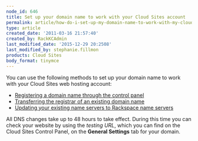 ```yaml
---
node_id: 646
title: Set up your domain name to work with your Cloud Sites account
permalink: article/how-do-i-set-up-my-domain-name-to-work-with-my-cloud-sites-account
type: article
created_date: '2011-03-16 21:57:40'
created_by: RackKCAdmin
last_modified_date: '2015-12-29 20:2508'
last_modified_by: stephanie.fillmon
products: Cloud Sites
body_format: tinymce
---
```


You can use the following methods to set up your domain name to work
with your Cloud Sites web hosting account:

-   [Registering a domain name through the control
    panel](http://www.rackspace.com/knowledge_center/article/getting-started-with-cloud-sites-registering-andor-transferring-domain-names)
-   [Transferring the registrar of an existing domain
    name](http://www.rackspace.com/knowledge_center/article/getting-started-with-cloud-sites-registering-andor-transferring-domain-names)
-   [Updating your existing name servers to Rackspace name
    servers](http://www.rackspace.com/knowledge_center/article/getting-started-with-cloud-sites-rackspace-nameservers-and-creating-custom-nameservers)

All DNS changes take up to 48 hours to take effect. During this time you
can check your website by using the *testing URL*, which you can find on
the Cloud Sites Control Panel, on the **General Settings** tab for your
domain.

